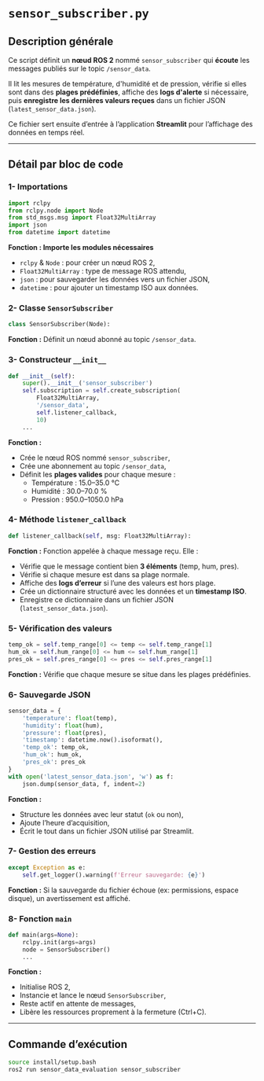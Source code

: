 # `sensor_subscriber.py`

## Description générale

Ce script définit un **nœud ROS 2** nommé `sensor_subscriber` qui **écoute** les messages publiés sur le topic `/sensor_data`.  

Il lit les mesures de température, d'humidité et de pression, vérifie si elles sont dans des **plages prédéfinies**, affiche des **logs d'alerte** si nécessaire, puis **enregistre les dernières valeurs reçues** dans un fichier JSON (`latest_sensor_data.json`).  

Ce fichier sert ensuite d’entrée à l’application **Streamlit** pour l’affichage des données en temps réel.

---

## Détail par bloc de code

### 1- Importations
```python
import rclpy
from rclpy.node import Node
from std_msgs.msg import Float32MultiArray
import json
from datetime import datetime
```

**Fonction : Importe les modules nécessaires**
- `rclpy` & `Node` : pour créer un nœud ROS 2,
- `Float32MultiArray` : type de message ROS attendu,
- `json` : pour sauvegarder les données vers un fichier JSON,
- `datetime` : pour ajouter un timestamp ISO aux données.


### 2- Classe `SensorSubscriber`
```python
class SensorSubscriber(Node):
```

**Fonction :** Définit un nœud abonné au topic `/sensor_data`.


### 3- Constructeur `__init__`
```python
def __init__(self):
    super().__init__('sensor_subscriber')
    self.subscription = self.create_subscription(
        Float32MultiArray,
        '/sensor_data',
        self.listener_callback,
        10)
    ...
```

**Fonction :**
- Crée le nœud ROS nommé `sensor_subscriber`,
- Crée une abonnement au topic `/sensor_data`,
- Définit les **plages valides** pour chaque mesure :
  - Température : 15.0–35.0 °C
  - Humidité : 30.0–70.0 %
  - Pression : 950.0–1050.0 hPa


### 4- Méthode `listener_callback`
```python
def listener_callback(self, msg: Float32MultiArray):
```

**Fonction :** Fonction appelée à chaque message reçu. Elle :
- Vérifie que le message contient bien **3 éléments** (temp, hum, pres).
- Vérifie si chaque mesure est dans sa plage normale.
- Affiche des **logs d’erreur** si l’une des valeurs est hors plage.
- Crée un dictionnaire structuré avec les données et un **timestamp ISO**.
- Enregistre ce dictionnaire dans un fichier JSON (`latest_sensor_data.json`).


### 5- Vérification des valeurs
```python
temp_ok = self.temp_range[0] <= temp <= self.temp_range[1]
hum_ok = self.hum_range[0] <= hum <= self.hum_range[1]
pres_ok = self.pres_range[0] <= pres <= self.pres_range[1]
```

**Fonction :** Vérifie que chaque mesure se situe dans les plages prédéfinies.


### 6- Sauvegarde JSON
```python
sensor_data = {
    'temperature': float(temp),
    'humidity': float(hum),
    'pressure': float(pres),
    'timestamp': datetime.now().isoformat(),
    'temp_ok': temp_ok,
    'hum_ok': hum_ok,
    'pres_ok': pres_ok
}
with open('latest_sensor_data.json', 'w') as f:
    json.dump(sensor_data, f, indent=2)
```

**Fonction :** 
- Structure les données avec leur statut (`ok` ou non),
- Ajoute l’heure d’acquisition,
- Écrit le tout dans un fichier JSON utilisé par Streamlit.


### 7- Gestion des erreurs
```python
except Exception as e:
    self.get_logger().warning(f'Erreur sauvegarde: {e}')
```

**Fonction :** Si la sauvegarde du fichier échoue (ex: permissions, espace disque), un avertissement est affiché.


### 8- Fonction `main`
```python
def main(args=None):
    rclpy.init(args=args)
    node = SensorSubscriber()
    ...
```

**Fonction :** 
- Initialise ROS 2,
- Instancie et lance le nœud `SensorSubscriber`,
- Reste actif en attente de messages,
- Libère les ressources proprement à la fermeture (Ctrl+C).

---

## Commande d’exécution
```bash
source install/setup.bash
ros2 run sensor_data_evaluation sensor_subscriber
```
